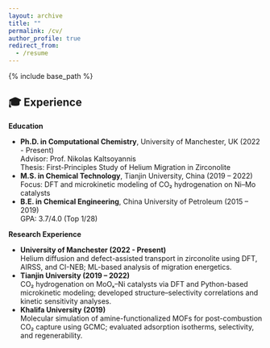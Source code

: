 ```yaml
---
layout: archive
title: ""
permalink: /cv/
author_profile: true
redirect_from:
  - /resume
---
```


{% include base_path %}

🎓 Experience
------
**Education**  
- **Ph.D. in Computational Chemistry**, University of Manchester, UK (2022 - Present) <br>
  Advisor: Prof. Nikolas Kaltsoyannis <br> Thesis: First-Principles Study of Helium Migration in Zirconolite
- **M.S. in Chemical Technology**, Tianjin University, China (2019 – 2022) <br>
  Focus: DFT and microkinetic modeling of CO₂ hydrogenation on Ni–Mo catalysts
- **B.E. in Chemical Engineering**, China University of Petroleum (2015 – 2019) <br>
  GPA: 3.7/4.0 (Top 1/28)

**Research Experience**  
- **University of Manchester (2022 - Present)** <br>
  Helium diffusion and defect-assisted transport in zirconolite using DFT, AIRSS, and CI-NEB; ML-based analysis of migration energetics.
- **Tianjin University (2019 – 2022)** <br>
  CO₂ hydrogenation on MoOₓ–Ni catalysts via DFT and Python-based microkinetic modeling; developed structure–selectivity correlations and kinetic sensitivity analyses.
- **Khalifa University (2019)** <br>
  Molecular simulation of amine-functionalized MOFs for post-combustion CO₂ capture using GCMC; evaluated adsorption isotherms, selectivity, and regenerability.


